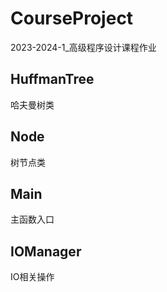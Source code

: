 # CourseProject
2023-2024-1_高级程序设计课程作业



## HuffmanTree

哈夫曼树类

## Node

树节点类

## Main

主函数入口

## IOManager

IO相关操作

